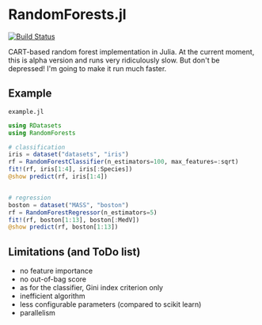 # RandomForests.jl

[![Build Status](https://travis-ci.org/bicycle1885/RandomForests.jl.svg?branch=master)](https://travis-ci.org/bicycle1885/RandomForests.jl)

CART-based random forest implementation in Julia.
At the current moment, this is alpha version and runs very ridiculously slow.
But don't be depressed! I'm going to make it run much faster.

## Example

`example.jl`

```julia
using RDatasets
using RandomForests

# classification
iris = dataset("datasets", "iris")
rf = RandomForestClassifier(n_estimators=100, max_features=:sqrt)
fit!(rf, iris[1:4], iris[:Species])
@show predict(rf, iris[1:4])


# regression
boston = dataset("MASS", "boston")
rf = RandomForestRegressor(n_estimators=5)
fit!(rf, boston[1:13], boston[:MedV])
@show predict(rf, boston[1:13])
```

## Limitations (and ToDo list)

* no feature importance
* no out-of-bag score
* as for the classifier, Gini index criterion only
* inefficient algorithm
* less configurable parameters (compared to scikit learn)
* parallelism
